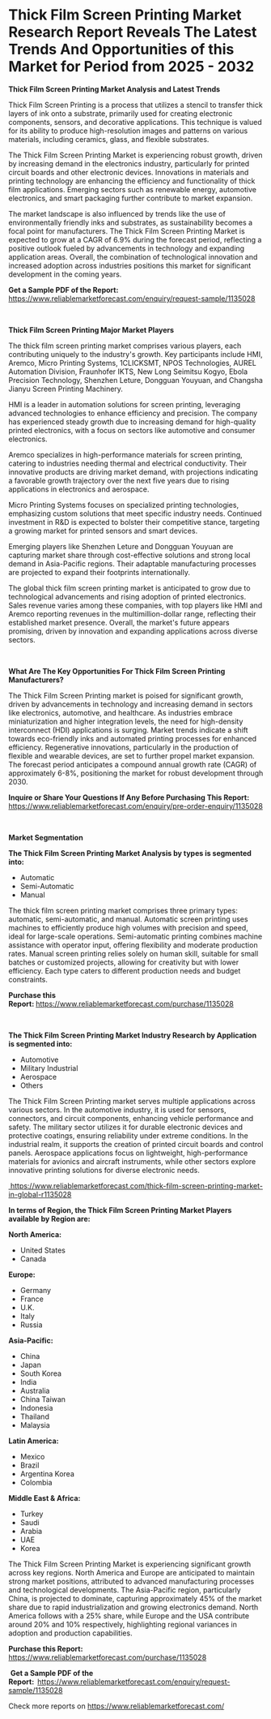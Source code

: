 <p><h1>Thick Film Screen Printing Market Research Report Reveals The Latest Trends And Opportunities of this Market for Period from 2025 - 2032</h1></p><p><strong>Thick Film Screen Printing Market Analysis and Latest Trends</strong></p>
<p><p>Thick Film Screen Printing is a process that utilizes a stencil to transfer thick layers of ink onto a substrate, primarily used for creating electronic components, sensors, and decorative applications. This technique is valued for its ability to produce high-resolution images and patterns on various materials, including ceramics, glass, and flexible substrates. </p><p>The Thick Film Screen Printing Market is experiencing robust growth, driven by increasing demand in the electronics industry, particularly for printed circuit boards and other electronic devices. Innovations in materials and printing technology are enhancing the efficiency and functionality of thick film applications. Emerging sectors such as renewable energy, automotive electronics, and smart packaging further contribute to market expansion.</p><p>The market landscape is also influenced by trends like the use of environmentally friendly inks and substrates, as sustainability becomes a focal point for manufacturers. The Thick Film Screen Printing Market is expected to grow at a CAGR of 6.9% during the forecast period, reflecting a positive outlook fueled by advancements in technology and expanding application areas. Overall, the combination of technological innovation and increased adoption across industries positions this market for significant development in the coming years.</p></p>
<p><strong>Get a Sample PDF of the Report:&nbsp;</strong> <a href="https://www.reliablemarketforecast.com/enquiry/request-sample/1135028?utm_campaign=2470&utm_medium=2&utm_source=Github&utm_content=ia&utm_term=18022025&utm_id=thick-film-screen-printing">https://www.reliablemarketforecast.com/enquiry/request-sample/1135028</a></p>
<p>&nbsp;</p>
<p><strong>Thick Film Screen Printing Major Market Players</strong></p>
<p><p>The thick film screen printing market comprises various players, each contributing uniquely to the industry's growth. Key participants include HMI, Aremco, Micro Printing Systems, 1CLICKSMT, NPOS Technologies, AUREL Automation Division, Fraunhofer IKTS, New Long Seimitsu Kogyo, Ebola Precision Technology, Shenzhen Leture, Dongguan Youyuan, and Changsha Jianyu Screen Printing Machinery.</p><p>HMI is a leader in automation solutions for screen printing, leveraging advanced technologies to enhance efficiency and precision. The company has experienced steady growth due to increasing demand for high-quality printed electronics, with a focus on sectors like automotive and consumer electronics.</p><p>Aremco specializes in high-performance materials for screen printing, catering to industries needing thermal and electrical conductivity. Their innovative products are driving market demand, with projections indicating a favorable growth trajectory over the next five years due to rising applications in electronics and aerospace.</p><p>Micro Printing Systems focuses on specialized printing technologies, emphasizing custom solutions that meet specific industry needs. Continued investment in R&D is expected to bolster their competitive stance, targeting a growing market for printed sensors and smart devices.</p><p>Emerging players like Shenzhen Leture and Dongguan Youyuan are capturing market share through cost-effective solutions and strong local demand in Asia-Pacific regions. Their adaptable manufacturing processes are projected to expand their footprints internationally.</p><p>The global thick film screen printing market is anticipated to grow due to technological advancements and rising adoption of printed electronics. Sales revenue varies among these companies, with top players like HMI and Aremco reporting revenues in the multimillion-dollar range, reflecting their established market presence. Overall, the market's future appears promising, driven by innovation and expanding applications across diverse sectors.</p></p>
<p>&nbsp;</p>
<p><strong>What Are The Key Opportunities For Thick Film Screen Printing Manufacturers?</strong></p>
<p><p>The Thick Film Screen Printing market is poised for significant growth, driven by advancements in technology and increasing demand in sectors like electronics, automotive, and healthcare. As industries embrace miniaturization and higher integration levels, the need for high-density interconnect (HDI) applications is surging. Market trends indicate a shift towards eco-friendly inks and automated printing processes for enhanced efficiency. Regenerative innovations, particularly in the production of flexible and wearable devices, are set to further propel market expansion. The forecast period anticipates a compound annual growth rate (CAGR) of approximately 6-8%, positioning the market for robust development through 2030.</p></p>
<p><strong>Inquire or Share Your Questions If Any Before Purchasing This Report:</strong> <a href="https://www.reliablemarketforecast.com/enquiry/pre-order-enquiry/1135028?utm_campaign=2470&utm_medium=2&utm_source=Github&utm_content=ia&utm_term=18022025&utm_id=thick-film-screen-printing">https://www.reliablemarketforecast.com/enquiry/pre-order-enquiry/1135028</a></p>
<p>&nbsp;</p>
<p><strong>Market Segmentation</strong></p>
<p><strong>The Thick Film Screen Printing Market Analysis by types is segmented into:</strong></p>
<p><ul><li>Automatic</li><li>Semi-Automatic</li><li>Manual</li></ul></p>
<p><p>The thick film screen printing market comprises three primary types: automatic, semi-automatic, and manual. Automatic screen printing uses machines to efficiently produce high volumes with precision and speed, ideal for large-scale operations. Semi-automatic printing combines machine assistance with operator input, offering flexibility and moderate production rates. Manual screen printing relies solely on human skill, suitable for small batches or customized projects, allowing for creativity but with lower efficiency. Each type caters to different production needs and budget constraints.</p></p>
<p><strong>Purchase this Report:&nbsp;</strong><a href="https://www.reliablemarketforecast.com/purchase/1135028?utm_campaign=2470&utm_medium=2&utm_source=Github&utm_content=ia&utm_term=18022025&utm_id=thick-film-screen-printing">https://www.reliablemarketforecast.com/purchase/1135028</a></p>
<p>&nbsp;</p>
<p><strong>The Thick Film Screen Printing Market Industry Research by Application is segmented into:</strong></p>
<p><ul><li>Automotive</li><li>Military Industrial</li><li>Aerospace</li><li>Others</li></ul></p>
<p><p>The Thick Film Screen Printing market serves multiple applications across various sectors. In the automotive industry, it is used for sensors, connectors, and circuit components, enhancing vehicle performance and safety. The military sector utilizes it for durable electronic devices and protective coatings, ensuring reliability under extreme conditions. In the industrial realm, it supports the creation of printed circuit boards and control panels. Aerospace applications focus on lightweight, high-performance materials for avionics and aircraft instruments, while other sectors explore innovative printing solutions for diverse electronic needs.</p></p>
<p><a href="https://www.reliablemarketforecast.com/thick-film-screen-printing-market-in-global-r1135028?utm_campaign=2470&utm_medium=2&utm_source=Github&utm_content=ia&utm_term=18022025&utm_id=thick-film-screen-printing">&nbsp;https://www.reliablemarketforecast.com/thick-film-screen-printing-market-in-global-r1135028</a></p>
<p><strong>In terms of Region, the Thick Film Screen Printing Market Players available by Region are:</strong></p>
<p>
    <p> <strong> North America: </strong>
        <ul>
            <li>United States</li>
            <li>Canada</li>
        </ul>
        </p> 
    <p> <strong> Europe: </strong>
        <ul>
            <li>Germany</li>
            <li>France</li>
            <li>U.K.</li>
            <li>Italy</li>
            <li>Russia</li>
        </ul>
        </p> 
    <p> <strong> Asia-Pacific: </strong>
        <ul>
            <li>China</li>
            <li>Japan</li>
            <li>South Korea</li>
            <li>India</li>
            <li>Australia</li>
            <li>China Taiwan</li>
            <li>Indonesia</li>
            <li>Thailand</li>
            <li>Malaysia</li>
        </ul>
        </p> 
    <p> <strong> Latin America: </strong>
        <ul>
            <li>Mexico</li>
            <li>Brazil</li>
            <li>Argentina Korea</li>
            <li>Colombia</li>
        </ul>
        </p> 
    <p> <strong> Middle East & Africa: </strong>
        <ul>
            <li>Turkey</li>
            <li>Saudi</li>
            <li>Arabia</li>
            <li>UAE</li>
            <li>Korea</li>
        </ul>
    </p>
    </p>
<p><p>The Thick Film Screen Printing Market is experiencing significant growth across key regions. North America and Europe are anticipated to maintain strong market positions, attributed to advanced manufacturing processes and technological developments. The Asia-Pacific region, particularly China, is projected to dominate, capturing approximately 45% of the market share due to rapid industrialization and growing electronics demand. North America follows with a 25% share, while Europe and the USA contribute around 20% and 10% respectively, highlighting regional variances in adoption and production capabilities.</p></p>
<p><strong>Purchase this Report: </strong><a href="https://www.reliablemarketforecast.com/purchase/1135028?utm_campaign=2470&utm_medium=2&utm_source=Github&utm_content=ia&utm_term=18022025&utm_id=thick-film-screen-printing">https://www.reliablemarketforecast.com/purchase/1135028</a></p>
<p>&nbsp;<strong>Get a Sample PDF of the Report:&nbsp;&nbsp;</strong><a href="https://www.reliablemarketforecast.com/enquiry/request-sample/1135028?utm_campaign=2470&utm_medium=2&utm_source=Github&utm_content=ia&utm_term=18022025&utm_id=thick-film-screen-printing">https://www.reliablemarketforecast.com/enquiry/request-sample/1135028</a></p>
<p><strong></strong></p>
<p>Check more reports on <a href="https://www.reliablemarketforecast.com/?utm_campaign=2470&utm_medium=2&utm_source=Github&utm_content=ia&utm_term=18022025&utm_id=thick-film-screen-printing">https://www.reliablemarketforecast.com/</a></p>